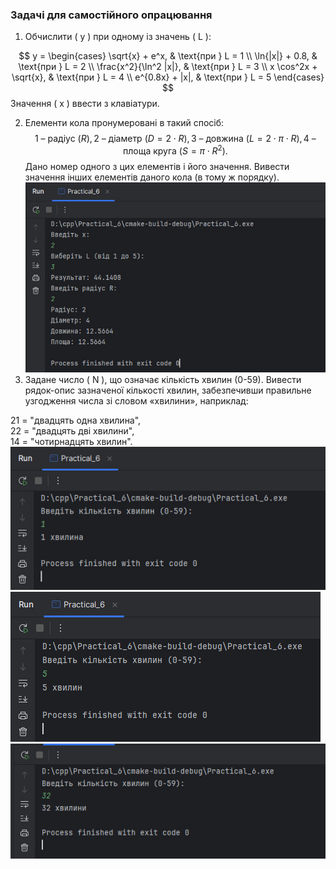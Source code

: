 ### Задачі для самостійного опрацювання

1. Обчислити ( y ) при одному із значень ( L ):

$$
y =
\begin{cases}
\sqrt{x} + e^x, & \text{при } L = 1 \\
\ln{|x|} + 0.8, & \text{при } L = 2 \\
\frac{x^2}{\ln^2 |x|}, & \text{при } L = 3 \\
x \cos^2x + \sqrt{x}, & \text{при } L = 4 \\
e^{0.8x} + |x|, & \text{при } L = 5
\end{cases}
$$
Значення  ( x ) ввести з клавіатури.

2. Елементи кола пронумеровані в такий спосіб:
$$
\text{1 – радіус } ( R ),
\text{2 – діаметр } ( D = 2 \cdot R ), 
\text{3 – довжина } ( L = 2 \cdot \pi \cdot R ),
\text{4 – площа круга } ( S = \pi \cdot R^2 ).
$$
Дано номер одного з цих елементів і його значення. Вивести значення інших елементів даного кола (в тому ж порядку).
![6 (1).jpg](screenshots%2F6%20%281%29.jpg)
3. Задане число ( N ), що означає кількість хвилин (0-59). Вивести рядок-опис зазначеної кількості хвилин, забезпечивши правильне узгодження числа зі словом «хвилини», наприклад:

21 = "двадцять одна хвилина",  
22 = "двадцять дві хвилини",  
14 = "чотирнадцять хвилин".
![6 (2).jpg](screenshots%2F6%20%282%29.jpg)
![6 (3).jpg](screenshots%2F6%20%283%29.jpg)
![6 (4).jpg](screenshots%2F6%20%284%29.jpg)
